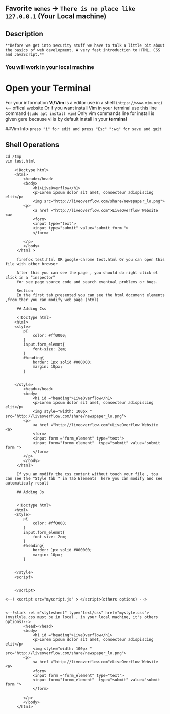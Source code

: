  ## Favorite `memes` -> `There is no place like 127.0.0.1` (Your Local machine)

## Description
	**Before we get into security stuff we have to talk a little bit about the basics of web development. A very fast introduction to HTML, CSS and JavaScript.**

 ### You will work in your local machine
# Open your __Terminal__

For your information __Vi/Vim__ is a editor use in a shell (`https://www.vim.org`) <-- offical website 
Or if you want install Vim in your terminal use this line command (`sudo apt install vim`)
Only vim commands line for install is given gere because vi is by default install in your __terminal__

##Vim Info 
`press "i" for edit and press "Esc" ":wq" for save and quit` 
## Shell Operations
	cd /tmp
	vim test.html 

		<!Doctype html> 
		<html>
			<head></head>
			<body>
				<h1>LiveOverflow</h1>
				<p>Lorem ipsum dolor sit amet, consecteur adispiscing elit</p>
				<img src="http://liveoverflow.com/share/newspaper_lo.png">
			<p>
				<a href ="http://liveoverflow.com">LiveOverflow Website <a>
				<form>
				<input type="text">
				<input type="submit" value="submit form ">
				</form>
				
			</p>		
			</body>		
		 </html > 
		 
		 firefox test.html OR google-chrome test.html Or you can open this file with other browser
		 
		 After this you can see the page , you should do right click et click in a "inspector"
		 for see page source code and search eventual problems or bugs.
		 
		 Section
		 In the first tab presented you can see the html document elements ,from ther you can modify web page (html)
		 
		 ## Adding Css
		 
		 <!Doctype html> 
		<html>
		<style>
			p{
				color: #ff0000;
			}
			input.form_elemnt{
				font-size: 2em;
			}
			#heading{
				border: 1px solid #000000;
				margin: 10px;
			}
		
		
		</style>
			<head></head>
			<body>
				<h1 id ="heading">LiveOverflow</h1>
				<p>Lorem ipsum dolor sit amet, consecteur adispiscing elit</p>
				<img style="width: 100px " src="http://liveoverflow.com/share/newspaper_lo.png">
			<p>
				<a href ="http://liveoverflow.com">LiveOverflow Website <a>
				<form>
				<input form ="form_element" type="text">
				<input form="formm_element"  type="submit" value="submit form ">
				</form>				
			</p>		
			</body>		
		 </html>
		 
		 If you an modify the css content without touch your file , tou can see the "Style tab " in Tab Elements  here you can modify and see automaticaly result
		 
		 ## Adding Js
		 
			 
		 <!Doctype html> 
		<html>
		<style>
			p{
				color: #ff0000;
			}
			input.form_elemnt{
				font-size: 2em;
			}
			#heading{
				border: 1px solid #000000;
				margin: 10px;
			}
		
		
		</style>
		<script>


		</script>		

	<--! <script src="myscript.js" > </script>(others options) -->
		
		
	<--!<link rel ="stylesheet" type="text/css" href="mystyle.css"> (mystlyle.css must be in local , in your local machine, it's others options)-->
			<head></head>
			<body>
				<h1 id ="heading">LiveOverflow</h1>
				<p>Lorem ipsum dolor sit amet, consecteur adispiscing elit</p>
				<img style="width: 100px " src="http://liveoverflow.com/share/newspaper_lo.png">
			<p>
				<a href ="http://liveoverflow.com">LiveOverflow Website <a>
				<form>
				<input form ="form_element" type="text">
				<input form="formm_element"  type="submit" value="submit form ">
				</form>
				
			</p>		
			</body>		
		 </html>
 
		 
		 
		 
		 
		 
		 
		 
		 
		 
		 
		 
		 
		 
		 
		 
		 
		 
